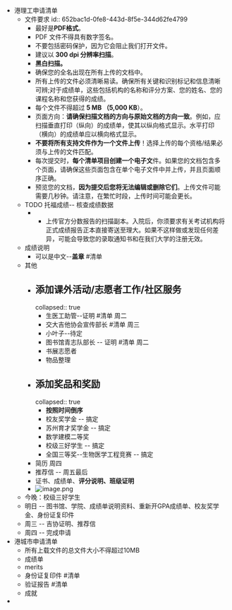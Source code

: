 - 港理工申请清单
	- 文件要求
	  id:: 652bac1d-0fe8-443d-8f5e-344d62fe4799
		- 最好是**PDF格式**。
		- PDF 文件不得具有数字签名。
		- 不要包括密码保护，因为它会阻止我们打开文件。
		- 建议以 **300 dpi 分辨率扫描**。
		- **黑白扫描。**
		- 确保您的全名出现在所有上传的文档中。
		- 所有上传的文件必须清晰易读。确保所有关键和识别标记和信息清晰可辨;对于成绩单，这些包括机构的名称和评分方案、您的姓名、您的课程名称和您获得的成绩。
		- 每个文件不得超过 **5 MB （5,000 KB**）。
		- 页面方向：**请确保扫描文档的方向与原始文档的方向一致**。例如，应扫描垂直打印（纵向）的成绩单，使其以纵向格式显示。水平打印（横向）的成绩单应以横向格式显示。
		- **不要将所有支持文件作为一个文件上传**！选择上传的每个资格/结果必须与上传的文件匹配。
		- 每次提交时，**每个清单项目创建一个电子文**件。如果您的文档包含多个页面，请确保这些页面包含在单个电子文件中并上传，并且页面顺序正确。
		- 预览您的文档，**因为提交后您将无法编辑或删除它们**。上传文件可能需要几秒钟。请注意，在繁忙时段，上传时间可能会更长。
	- TODO 托福成绩-- 核查成绩数据
		- - 上传官方分数报告的扫描副本。入院后，你须要求有关考试机构将正式成绩报告正本直接寄送至理大。如果不这样做或发现任何差异，可能会导致您的录取通知书和在我们大学的注册无效。
	- 成绩说明
		- 可以是中文--**盖章** #清单
	- 其他
		- ## 添加课外活动/志愿者工作/社区服务
		  collapsed:: true
			- 生医工助管--证明 #清单    周二
			- 交大吉他协会宣传部长 #清单 周三
			- 小叶子--待定
			- 图书馆青志队部长 -- 证明 #清单  周二
			- 书展志愿者
			- 物品整理
		- ## 添加奖品和奖励
		  collapsed:: true
			- **按照时间倒序**
			- 校友奖学金  -- 搞定
			- 苏州育才奖学金 -- 搞定
			- 数学建模二等奖
			- 校级三好学生 -- 搞定
			- 全国三等奖--生物医学工程竞赛 -- 搞定
		- 简历 周四
		- 推荐信 -- 周五最后
		- 证书、成绩单、**评分说明、班级证明**
		- ![image.png](../assets/image_1697446720327_0.png)
	- 今晚：校级三好学生
	- 明日 -- 图书馆、学院、成绩单说明资料、重新开GPA成绩单、校友奖学金、身份证复印件
	- 周三 -- 吉协证明、推荐信
	- 周四 -- 完成申请
- 港城市申请清单
	- 所有上载文件的总文件大小不得超过10MB
	- 成绩单
	- merits
	- 身份证复印件 #清单
	- 验证报告 #清单
	- 成就
-
